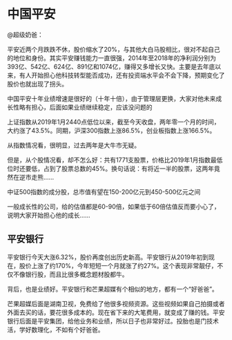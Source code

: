 # 中国平安

@超级奶爸：

平安近两个月跌跌不休，股价缩水了20%，与其他大白马股相比，很对不起自己的地位和身份。其实平安赚钱能力一直很强，2014年至2018年的净利润分别为393亿、542亿、624亿、891亿和1074亿，赚得又多增长又快。主要是去年底以来，有人开始担心他科技转型能否成功，还有投资端水平会不会下降，预期变化了股价也就出现了拐头。

中国平安十年业绩增速是很好的（十年十倍），由于管理层更换，大家对他未来成长性略有担心，后面如果业绩继续稳定，应该没问题的

上证指数从2019年1月2440点低位以来，截至今天收盘，两年零一个月的时间，大约涨了43.5%。同期，沪深300指数上涨86.5%，创业板指数上涨166.5%。
 
从指数情况看，很明显，过去两年是大牛市无疑。
 
但是，从个股情况看，却不怎么好：共有1771支股票，价格比2019年1月指数最低位时还要低，占到了股票总数的45%。换句话说：有将近一半的股票，这两年竟然在逆市走熊……

中证500指数的成分股，总市值有望在150-200亿元到450-500亿元之间

一般成长性的公司，给的估值都是60-90倍，如果低于60倍估值反而要小心了，说明大家开始担心他的成长……

## 平安银行

平安银行今天大涨6.32%，股价再度创出历史新高。平安银行从2019年初到现在，股价上涨了约170%，今年短短一个月就涨了约27%。这个表现非常靓仔，不仅不像银行股，而且比很多概念题材股都牛。
 
背后，也是业绩好。平安银行和芒果超媒有个相似的地方，都有一个“好爸爸”。
 
芒果超媒后面是湖南卫视，免费给了他很多视频资源。这些视频如果自己拍摄或者外面去买的话，要花很多成本的。现在省下来的大笔费用，就变成了赚的钱。平安银行后面是平安集团，给他业务和业绩，所以日子也非常好过。投胎也是门技术活，学好数理化，不如有个好爸爸。

